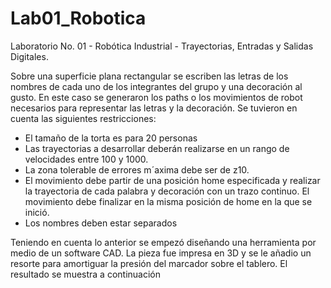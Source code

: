 # Lab01_Robotica
Laboratorio No. 01 - Robótica Industrial - Trayectorias, Entradas y Salidas Digitales.

Sobre una superficie plana rectangular se escriben las letras de los nombres de cada uno de los integrantes del grupo y una decoración al gusto. En este caso se generaron los paths o los movimientos de robot necesarios para representar las letras y la decoración. Se tuvieron en cuenta las siguientes restricciones:

* El tamaño de la torta es para 20 personas
* Las trayectorias a desarrollar deberán realizarse en un rango de velocidades entre 100 y 1000.
* La zona tolerable de errores m´axima debe ser de z10.
* El movimiento debe partir de una posición home especificada y realizar la trayectoria de cada palabra y decoración con un trazo continuo. El movimiento debe finalizar en la misma posición de home en la que se inició.
* Los nombres deben estar separados

Teniendo en cuenta lo anterior se empezó diseñando una herramienta por medio de un software CAD. La pieza fue impresa en 3D y se le añadio un resorte para amortiguar la presión del marcador sobre el tablero. El resultado se muestra a continuación




